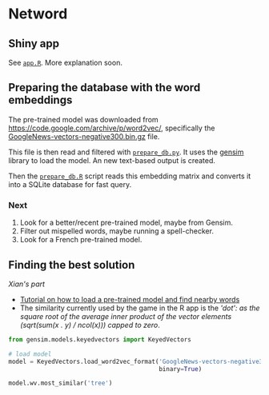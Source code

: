 # Netword 

## Shiny app

See [`app.R`](app.R).
More explanation soon.

## Preparing the database with the word embeddings

The pre-trained model was downloaded from https://code.google.com/archive/p/word2vec/, specifically the [ GoogleNews-vectors-negative300.bin.gz](https://drive.google.com/file/d/0B7XkCwpI5KDYNlNUTTlSS21pQmM/edit?usp=sharing) file.

This file is then read and filtered with [`prepare_db.py`](prepare_db.py). 
It uses the [gensim](https://pypi.org/project/gensim/) library to load the model.
An new text-based output is created.

Then the [`prepare_db.R`](prepare_db.R) script reads this embedding matrix and converts it into a SQLite database for fast query.

### Next

1. Look for a better/recent pre-trained model, maybe from Gensim.
2. Filter out mispelled words, maybe running a spell-checker.
3. Look for a French pre-trained model.

## Finding the best solution

*Xian's part*

- [Tutorial on how to load a pre-trained model and find nearby words](https://radimrehurek.com/gensim/auto_examples/howtos/run_downloader_api.html#sphx-glr-auto-examples-howtos-run-downloader-api-py)
- The similarity currently used by the game in the R app is the *'dot': as the square root of the average inner product of the vector elements (sqrt(sum(x . y) / ncol(x))) capped to zero*.

```py
from gensim.models.keyedvectors import KeyedVectors

# load model
model = KeyedVectors.load_word2vec_format('GoogleNews-vectors-negative300.bin',
                                          binary=True)

model.wv.most_similar('tree')
```
